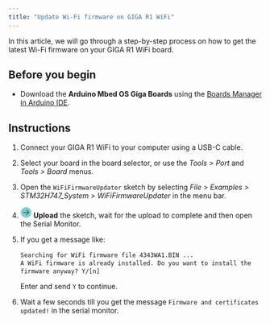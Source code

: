 ```yaml
---
title: "Update Wi-Fi firmware on GIGA R1 WiFi"
---
```


In this article, we will go through a step-by-step process on how to get the latest Wi-Fi firmware on your GIGA R1 WiFi board.

## Before you begin

* Download the **Arduino Mbed OS Giga Boards** using the [Boards Manager in Arduino IDE](https://support.arduino.cc/hc/en-us/articles/360016119519-Add-boards-to-Arduino-IDE).

## Instructions

1. Connect your GIGA R1 WiFi to your computer using a USB-C cable.

2. Select your board in the board selector, or use the _Tools > Port_ and _Tools > Board_ menus.

3. Open the `WiFiFirmwareUpdater` sketch by selecting _File > Examples > STM32H747_System > WiFiFirmwareUpdater_ in the menu bar.

4. ![Upload button](img/symbol_upload2.png) **Upload** the sketch, wait for the upload to complete and then open the Serial Monitor.

5. If you get a message like:

   ```
   Searching for WiFi firmware file 4343WA1.BIN ...
   A WiFi firmware is already installed. Do you want to install the firmware anyway? Y/[n]
   ```

   Enter and send `Y` to continue.

6. Wait a few seconds till you get the message `Firmware and certificates updated!` in the serial monitor.

